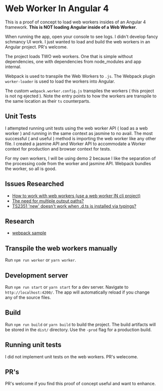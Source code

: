 # Web Worker In Angular 4

This is a proof of concept to load web workers insides of an Angular 4 framework. **This is NOT loading Angular inside of a Web Worker**.

When running the app, open your console to see logs. I didn't develop fancy schmancy UI work. I just wanted to load and build the web workers in an Angular project. PR's welcome.

The project loads TWO web workers. One that is simple without dependencies, one with dependencies from node_modules and app internal.

Webpack is used to transpile the Web Workers to `.js`. The Webpack plugin `worker-loader` is used to load the workers into Angular.

The custom `webpack.worker.config.js` transpiles the workers ( this project is not ng ejected ). Note the entry points to how the workers 
are transpile to the same location as their `ts` counterparts.

## Unit Tests

I attempted running unit tests using the web worker API ( load as a web worker ) and running 
in the same context as jasmine to no avail. The most successful ( and useful ) method is importing 
the web worker like any other file. I created a jasmine API and Worker API to accommodate a Worker 
context for production and browser context for tests.

For my own workers, I will be using demo 2 because I like the separation of the processing code from 
the worker and jasmine API. Webpack bundles the worker, so all is good.

## Issues Researched
  - [How to work with web workers (use a web worker IN cli project)](https://github.com/angular/angular-cli/issues/5885)
  - [The need for multiple output paths?](https://github.com/webpack/webpack/issues/1189)
  - [TS2351 'new' doesn't work when .d.ts is installed via typings?](https://github.com/typings/typings/issues/486)
  
## Research
  - [webpack sample](https://github.com/webpack/webpack/tree/master/examples/web-worker)


## Transpile the web workers manually

Run `npm run worker` or `yarn worker`.

## Development server

Run `npm run start` or `yarn start` for a dev server. Navigate to `http://localhost:4200/`. The app will automatically reload if you change any of the source files.

## Build

Run `npm run build` or `yarn build` to build the project. The build artifacts will be stored in the `dist/` directory. Use the `-prod` flag for a production build.

## Running unit tests

I did not implement unit tests on the web workers. PR's welecome.

## PR's

PR's welcome if you find this proof of concept useful and want to enhance.
